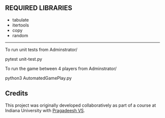 REQUIRED LIBRARIES
------------------
- tabulate
- itertools
- copy
- random

-------------------------------------------------------------------------------------

To run unit tests from Adminstrator/

pytest unit-test.py


To run the game between 4 players from Adminstrator/

python3 AutomatedGamePlay.py

 



## Credits
This project was originally developed collaboratively as part of a course at Indiana University with [Pragadeesh VS](pragadeeshv17@gmail.com).
